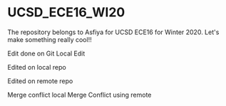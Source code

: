 # UCSD_ECE16_WI20
The repository belongs to Asfiya for UCSD ECE16 for Winter 2020.
Let's make something really cool!!

Edit done on Git
Local Edit


Edited on local repo

Edited on remote repo


Merge conflict local Merge Conflict using remote

